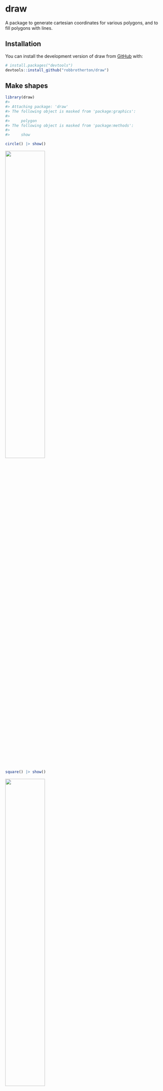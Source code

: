 
<!-- README.md is generated from README.Rmd. Please edit that file -->

# draw

<!-- badges: start -->
<!-- badges: end -->

A package to generate cartesian coordinates for various polygons, and to
fill polygons with lines.

## Installation

You can install the development version of draw from
[GitHub](https://github.com/) with:

``` r
# install.packages("devtools")
devtools::install_github("robbrotherton/draw")
```

## Make shapes

``` r
library(draw)
#> 
#> Attaching package: 'draw'
#> The following object is masked from 'package:graphics':
#> 
#>     polygon
#> The following object is masked from 'package:methods':
#> 
#>     show

circle() |> show()
```

<img src="man/figures/README-shapes-1.png" width="50%" />

``` r
square() |> show()
```

<img src="man/figures/README-shapes-2.png" width="50%" />

``` r
star() |> show()
```

<img src="man/figures/README-shapes-3.png" width="50%" />

``` r
polygon(sides = 6) |> show()
```

<img src="man/figures/README-shapes-4.png" width="50%" />

``` r
rectangle(width = 1.5, height = 1) |> show()
```

<img src="man/figures/README-shapes-5.png" width="50%" />

``` r
heart() |> show()
```

<img src="man/figures/README-shapes-6.png" width="50%" />

## Fill shapes

``` r
circle() |> fill_hatch() |> show()
```

<img src="man/figures/README-fills-1.png" width="50%" />

``` r
square() |> fill_hatch(angle = c(pi*.25, pi*.75)) |> show()
```

<img src="man/figures/README-fills-2.png" width="50%" />

``` r
polygon(8) |> fill_wave() |> show()
```

<img src="man/figures/README-fills-3.png" width="50%" />

``` r
heart() |> fill_zigzag() |> show()
```

<img src="man/figures/README-fills-4.png" width="50%" />

``` r
star() |> fill_inset() |> show()
```

<img src="man/figures/README-fills-5.png" width="50%" />

## Fill many shapes

``` r
set.seed(1)

n <- 15

input <- data.frame(n = 1:n, 
                    radius = rnorm(n, mean = 10, sd = 2),
                    angle = runif(n, min = 0, max = 2*pi),
                    offset_x = runif(n, min = 0, max = 120),
                    offset_y = runif(n, min = 0, max = 200))

stars <- purrr::pmap(input, ~star(radius = ..2, angle = ..3) |> 
                             dplyr::mutate(x = x + ..4, y = y + ..5)) |>
  purrr::map2(.y = input$angle, .f = ~fill_hatch(.x, spacing = 1, angle = .y)) |> 
  dplyr::bind_rows(.id = "star") |> 
  dplyr::group_by(star, group) |> 
  dplyr::mutate(group = dplyr::cur_group_id())

show(stars, void = TRUE)
```

<img src="man/figures/README-stars-1.png" width="100%" />

``` r
dim <- c(12, 17)
n <- prod(dim)
angles <- sample(c(0, pi*.5, pi*.25, pi*.75), n, replace = TRUE)

square_grid <- shape_grid(square(), dim) |> 
  dplyr::group_by(group) |> 
  dplyr::group_split() |> 
  purrr::map2_df(.y = angles, .f = ~fill_hatch(.x, angle = .y), .id = "shape") |> 
  dplyr::group_by(shape, group) |> 
  dplyr::mutate(group = dplyr::cur_group_id())
#> Joining, by = "group"

show(square_grid, void = TRUE)
```

<img src="man/figures/README-square-grid-1.png" width="100%" />

``` r

n <- 9^2
angles <- runif(n, 0, pi)

circle_grid <- shape_grid(circle(), n = n) |> 
  dplyr::group_by(group) |> 
  dplyr::group_split() |> 
  purrr::map2_df(.y = angles, .f = ~fill_hatch(.x, angle = .y), .id = "shape") |> 
  dplyr::group_by(shape, group) |> 
  dplyr::mutate(group = dplyr::cur_group_id())
#> Joining, by = "group"

show(circle_grid, void = TRUE)
```

<img src="man/figures/README-circle-grid-1.png" width="100%" />
